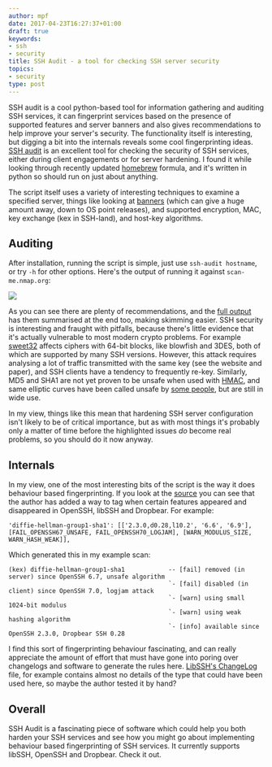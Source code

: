 ```yaml
---
author: mpf
date: 2017-04-23T16:27:37+01:00
draft: true
keywords:
- ssh
- security
title: SSH Audit - a tool for checking SSH server security
topics:
- security
type: post
---
```


SSH audit is a cool python-based tool for information gathering and auditing
SSH services, it can fingerprint services based on the presence of supported
features and server banners and also gives recommendations to help improve
your server's security. The functionality itself is interesting, but digging a
bit into the internals reveals some cool fingerprinting ideas.
[SSH audit](https://github.com/arthepsy/ssh-audit) is an excellent tool for checking the security of SSH services, 
either during client engagements or for server hardening. 
I found it while looking through recently updated [homebrew](https://brew.sh/) formula, 
and it's written in python so should run on just about anything.

The script itself uses a variety of interesting techniques to examine a specified server, 
things like looking at [banners](https://github.com/arthepsy/ssh-audit/blob/master/test/test_banner.py)
(which can give a huge amount away, down to OS point releases), 
and supported encryption, MAC, key exchange (kex in SSH-land), and host-key algorithms.

## Auditing

After installation, running the script is simple, just use `ssh-audit hostname`, 
or try `-h` for other options. 
Here's the output of running it against `scan-me.nmap.org`:

![](/images/posts/ssh-audit.png)

As you can see there are plenty of recommendations, 
and the [full output](https://gist.github.com/mattfoster/756c6e6eb81e2099f902be3ffa5515d2) has them summarised at the end too, making skimming easier.
SSH security is interesting and fraught with pitfalls, because there's little evidence that it's actually vulnerable to most modern crypto problems.
For example [sweet32](https://sweet32.info/) affects ciphers with 64-bit blocks, like blowfish and 3DES, both of which are supported by many SSH versions. 
However, this attack requires analysing a lot of traffic transmitted with the same key (see the website and paper), and SSH clients have a tendency to frequently re-key. 
Similarly, MD5 and SHA1 are not yet proven to be unsafe when used with [HMAC](https://en.wikipedia.org/wiki/Hash-based_message_authentication_code), and 
same elliptic curves have been called unsafe by [some people](http://safecurves.cr.yp.to/rigid.html), but are still in wide use.

In my view, things like this mean that hardening SSH server configuration isn't likely to be of critical importance, 
but as with most things it's probably only a matter of time before the highlighted issues *do* become real problems, so you should do it now anyway. 

## Internals

In my view, one of the most interesting bits of the script is the way it does behaviour based fingerprinting.
If you look at the [source](https://github.com/arthepsy/ssh-audit/blob/e42064b9b9c5e630574d306c1f349a1ff0bc1d6a/ssh-audit.py#L1347) 
you can see that the author has added a way to tag when certain features appeared and disappeared in OpenSSH, libSSH and Dropbear. 
For example:

```
'diffie-hellman-group1-sha1': [['2.3.0,d0.28,l10.2', '6.6', '6.9'], [FAIL_OPENSSH67_UNSAFE, FAIL_OPENSSH70_LOGJAM], [WARN_MODULUS_SIZE, WARN_HASH_WEAK]],
```

Which generated this in my example scan:

```
(kex) diffie-hellman-group1-sha1            -- [fail] removed (in server) since OpenSSH 6.7, unsafe algorithm
                                            `- [fail] disabled (in client) since OpenSSH 7.0, logjam attack
                                            `- [warn] using small 1024-bit modulus
                                            `- [warn] using weak hashing algorithm
                                            `- [info] available since OpenSSH 2.3.0, Dropbear SSH 0.28
```

I find this sort of fingerprinting behaviour fascinating, and can really appreciate the amount of effort that must have gone into poring over changelogs and software to generate the rules here. 
[LibSSH's ChangeLog](https://github.com/substack/libssh/blob/master/ChangeLog) file, for example contains almost no details of the type that could have been used here, so maybe the author tested it by hand?

## Overall

SSH Audit is a fascinating piece of software which could help you both harden your SSH services and see how you might go about implementing behaviour based fingerprinting of SSH services.
It currently supports libSSH, OpenSSH and Dropbear.
Check it out.


